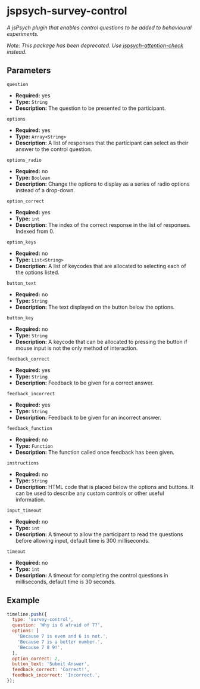 # jspsych-survey-control
_A jsPsych plugin that enables control questions to be added to behavioural experiments._

_Note: This package has been deprecated. Use [jspsych-attention-check](https://www.npmjs.com/package/jspsych-attention-check) instead._

## Parameters
`question`
- **Required:** yes
- **Type:** `String`
- **Description:** The question to be presented to the participant.

`options`
- **Required:** yes
- **Type:** `Array<String>`
- **Description:** A list of responses that the participant can select as their answer to the control question.

`options_radio`
- **Required:** no
- **Type:** `Boolean`
- **Description:** Change the options to display as a series of radio options instead of a drop-down.

`option_correct`
- **Required:** yes
- **Type:** `int`
- **Description:** The index of the correct response in the list of responses. Indexed from 0.

`option_keys`
- **Required:** no
- **Type:** `List<String>`
- **Description:** A list of keycodes that are allocated to selecting each of the options listed.

`button_text`
- **Required:** no
- **Type:** `String`
- **Description:** The text displayed on the button below the options.

`button_key`
- **Required:** no
- **Type:** `String`
- **Description:** A keycode that can be allocated to pressing the button if mouse input is not the only method of interaction.

`feedback_correct`
- **Required:** yes
- **Type:** `String`
- **Description:** Feedback to be given for a correct answer.

`feedback_incorrect`
- **Required:** yes
- **Type:** `String`
- **Description:** Feedback to be given for an incorrect answer.

`feedback_function`
- **Required:** no
- **Type:** `Function`
- **Description:** The function called once feedback has been given.

`instructions`
- **Required:** no
- **Type:** `String`
- **Description:** HTML code that is placed below the options and buttons. It can be used to describe any custom controls or other useful information.

`input_timeout`
- **Required:** no
- **Type:** `int`
- **Description:** A timeout to allow the participant to read the questions before allowing input, default time is 300 milliseconds.

`timeout`
- **Required:** no
- **Type:** `int`
- **Description:** A timeout for completing the control questions in milliseconds, default time is 30 seconds.

## Example
```javascript
timeline.push({
  type: 'survey-control',
  question: 'Why is 6 afraid of 7?',
  options: [
    'Because 7 is even and 6 is not.',
    'Because 7 is a better number.',
    'Because 7 8 9!',
  ],
  option_correct: 2,
  button_text: 'Submit Answer',
  feedback_correct: 'Correct!',
  feedback_incorrect: 'Incorrect.',
});
```